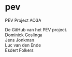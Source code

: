 # pev
PEV Project AO3A

De GitHub van het PEV project.<br>
Dominick Goslinga<br>
Jens Jonkman<br>
Luc van den Ende<br>
Esdert Folkers<br>


